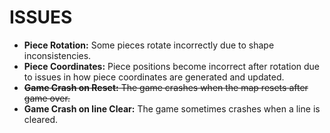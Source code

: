 # ISSUES

* **Piece Rotation:** Some pieces rotate incorrectly due to shape inconsistencies.
* **Piece Coordinates:** Piece positions become incorrect after rotation due to issues in how piece coordinates are generated and updated.
* ~~**Game Crash on Reset:** The game crashes when the map resets after game over.~~
* **Game Crash on line Clear:** The game sometimes crashes when a line is cleared.

